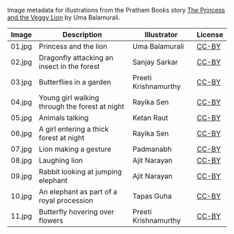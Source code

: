 Image metadata for illustrations from the Pratham Books story [The Princess and the Veggy Lion](https://storyweaver.org.in/stories/1722-the-princess-and-the-veggy-lion) by Uma Balamurali.

Image | Description | Illustrator | License
----- | ----------- | ----------- | -------
01.jpg | Princess and the lion | Uma Balamurali | [CC-BY](https://creativecommons.org/licenses/by/4.0/)
02.jpg | Dragonfly attacking an insect in the forest | Sanjay Sarkar | [CC-BY](https://creativecommons.org/licenses/by/4.0/)
03.jpg | Butterflies in a garden | Preeti Krishnamurthy | [CC-BY](https://creativecommons.org/licenses/by/4.0/)
04.jpg | Young girl walking through the forest at night | Rayika Sen | [CC-BY](https://creativecommons.org/licenses/by/4.0/)
05.jpg | Animals talking  | Ketan Raut | [CC-BY](https://creativecommons.org/licenses/by/4.0/)
06.jpg | A girl entering a thick forest at night | Rayika Sen | [CC-BY](https://creativecommons.org/licenses/by/4.0/)
07.jpg | Lion making a gesture | Padmanabh | [CC-BY](https://creativecommons.org/licenses/by/4.0/)
08.jpg | Laughing lion | Ajit Narayan | [CC-BY](https://creativecommons.org/licenses/by/4.0/)
09.jpg | Rabbit looking at jumping elephant | Ajit Narayan | [CC-BY](https://creativecommons.org/licenses/by/4.0/)
10.jpg | An elephant as part of a royal procession | Tapas Guha | [CC-BY](https://creativecommons.org/licenses/by/4.0/)
11.jpg | Butterfly hovering over flowers | Preeti Krishnamurthy | [CC-BY](https://creativecommons.org/licenses/by/4.0/)